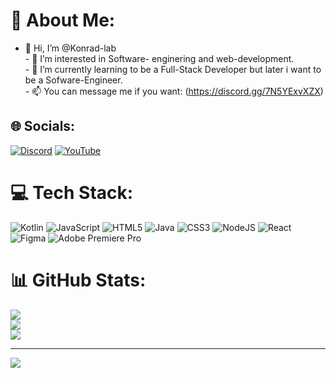 # 💫 About Me:
- 👋 Hi, I’m @Konrad-lab<br>- 👀 I’m interested in Software- enginering and web-development.<br>- 🌱 I’m currently learning to be a Full-Stack Developer but later i want to be a Sofware-Engineer.<br>- 📫 You can message me if you want: (https://discord.gg/7N5YExvXZX)<br>


## 🌐 Socials:
[![Discord](https://img.shields.io/badge/Discord-%237289DA.svg?logo=discord&logoColor=white)](https://discord.gg/https://discord.gg/tYqcrhZZWU) [![YouTube](https://img.shields.io/badge/YouTube-%23FF0000.svg?logo=YouTube&logoColor=white)](https://youtube.com/@https://www.youtube.com/@konrad-lab) 

# 💻 Tech Stack:
![Kotlin](https://img.shields.io/badge/kotlin-%237F52FF.svg?style=for-the-badge&logo=kotlin&logoColor=white) ![JavaScript](https://img.shields.io/badge/javascript-%23323330.svg?style=for-the-badge&logo=javascript&logoColor=%23F7DF1E) ![HTML5](https://img.shields.io/badge/html5-%23E34F26.svg?style=for-the-badge&logo=html5&logoColor=white) ![Java](https://img.shields.io/badge/java-%23ED8B00.svg?style=for-the-badge&logo=openjdk&logoColor=white) ![CSS3](https://img.shields.io/badge/css3-%231572B6.svg?style=for-the-badge&logo=css3&logoColor=white) ![NodeJS](https://img.shields.io/badge/node.js-6DA55F?style=for-the-badge&logo=node.js&logoColor=white) ![React](https://img.shields.io/badge/react-%2320232a.svg?style=for-the-badge&logo=react&logoColor=%2361DAFB) ![Figma](https://img.shields.io/badge/figma-%23F24E1E.svg?style=for-the-badge&logo=figma&logoColor=white) ![Adobe Premiere Pro](https://img.shields.io/badge/Adobe%20Premiere%20Pro-9999FF.svg?style=for-the-badge&logo=Adobe%20Premiere%20Pro&logoColor=white)
# 📊 GitHub Stats:
![](https://github-readme-stats.vercel.app/api?username=Konrad-lab&theme=dracula&hide_border=false&include_all_commits=false&count_private=false)<br/>
![](https://github-readme-streak-stats.herokuapp.com/?user=Konrad-lab&theme=dracula&hide_border=false)<br/>
![](https://github-readme-stats.vercel.app/api/top-langs/?username=Konrad-lab&theme=dracula&hide_border=false&include_all_commits=false&count_private=false&layout=compact)

---
[![](https://visitcount.itsvg.in/api?id=Konrad-lab&icon=0&color=0)](https://visitcount.itsvg.in)

<!-- Proudly created with GPRM ( https://gprm.itsvg.in ) -->

